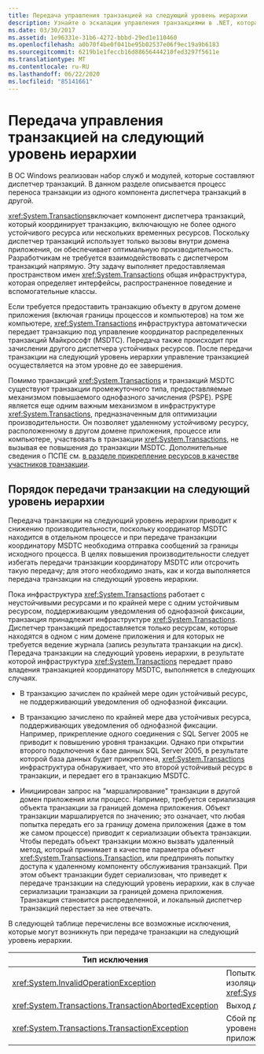 ```yaml
---
title: Передача управления транзакцией на следующий уровень иерархии
description: Узнайте о эскалации управления транзакциями в .NET, которая представляет собой процесс переноса транзакции из одного компонента диспетчера транзакций в другой.
ms.date: 03/30/2017
ms.assetid: 1e96331e-31b6-4272-bbbd-29ed1e110460
ms.openlocfilehash: a0b70f4be0f041be95b02537e06f9ec19a9b6183
ms.sourcegitcommit: 6219b1e1feccb16d88656444210fed3297f5611e
ms.translationtype: MT
ms.contentlocale: ru-RU
ms.lasthandoff: 06/22/2020
ms.locfileid: "85141661"
---
```

# <a name="transaction-management-escalation"></a>Передача управления транзакцией на следующий уровень иерархии
В ОС Windows реализован набор служб и модулей, которые составляют диспетчер транзакций. В данном разделе описывается процесс переноса транзакции из одного компонента диспетчера транзакций в другой.  
  
 <xref:System.Transactions>включает компонент диспетчера транзакций, который координирует транзакцию, включающую не более одного устойчивого ресурса или нескольких временных ресурсов. Поскольку диспетчер транзакций использует только вызовы внутри домена приложения, он обеспечивает оптимальную производительность. Разработчикам не требуется взаимодействовать с диспетчером транзакций напрямую. Эту задачу выполняет предоставляемая пространством имен <xref:System.Transactions> общая инфраструктура, которая определяет интерфейсы, распространенное поведение и вспомогательные классы.  
  
 Если требуется предоставить транзакцию объекту в другом домене приложения (включая границы процессов и компьютеров) на том же компьютере, <xref:System.Transactions> инфраструктура автоматически передает транзакцию под управление координатор распределенных транзакций Майкрософт (MSDTC). Передача также происходит при зачислении другого диспетчера устойчивых ресурсов. После передачи транзакции на следующий уровень иерархии управление транзакцией осуществляется на этом уровне до ее завершения.  
  
 Помимо транзакций <xref:System.Transactions> и транзакций MSDTC существуют транзакции промежуточного типа, предоставляемые механизмом повышаемого однофазного зачисления (PSPE). PSPE является еще одним важным механизмом в инфраструктуре <xref:System.Transactions>, предназначенным для оптимизации производительности. Он позволяет удаленному устойчивому ресурсу, расположенному в другом домене приложения, процессе или компьютере, участвовать в транзакции <xref:System.Transactions>, не вызывая ее повышения до транзакции MSDTC. Дополнительные сведения о ПСПЕ см. [в разделе прикрепление ресурсов в качестве участников транзакции](enlisting-resources-as-participants-in-a-transaction.md).  
  
## <a name="how-escalation-is-initiated"></a>Порядок передачи транзакции на следующий уровень иерархии  
 Передача транзакции на следующий уровень иерархии приводит к снижению производительности, поскольку координатор MSDTC находится в отдельном процессе и при передаче транзакции координатору MSDTC необходима отправка сообщений за границы исходного процесса. В целях повышения производительности следует избегать передачи транзакции координатору MSDTC или отсрочить такую передачу; для этого необходимо знать, как и когда выполняется передача транзакции на следующий уровень иерархии.  
  
 Пока инфраструктура <xref:System.Transactions> работает с неустойчивыми ресурсами и по крайней мере с одним устойчивым ресурсом, поддерживающим уведомления об однофазной фиксации, транзакция принадлежит инфраструктуре <xref:System.Transactions>. Диспетчер транзакций предоставляется только ресурсам, которые находятся в одном с ним домене приложения и для которых не требуется ведение журнала (запись результата транзакции на диск). Передача транзакции на следующий уровень иерархии, в результате которой инфраструктура <xref:System.Transactions> передает право владения транзакцией координатору MSDTC, выполняется в следующих случаях.  
  
- В транзакцию зачислен по крайней мере один устойчивый ресурс, не поддерживающий уведомления об однофазной фиксации.  
  
- В транзакцию зачислено по крайней мере два устойчивых ресурса, поддерживающих уведомления об однофазной фиксации. Например, прикрепление одного соединения с SQL Server 2005 не приводит к повышению уровня транзакции. Однако при открытии второго подключения к базе данных SQL Server 2005, в результате которой база данных будет прикреплена, <xref:System.Transactions> инфраструктура обнаруживает, что это второй устойчивый ресурс в транзакции, и передает его в транзакцию MSDTC.  
  
- Инициирован запрос на "маршалирование" транзакции в другой домен приложения или процесс. Например, требуется сериализация объекта транзакции за границей домена приложения. Объект транзакции маршалируется по значению; это означает, что любая попытка передать его за границу домена приложения (даже в том же самом процессе) приводит к сериализации объекта транзакции. Чтобы передать объект транзакции можно вызвать удаленный метод, который принимает в качестве параметра объект <xref:System.Transactions.Transaction>, или предпринять попытку доступа к удаленному компоненту обслуживания транзакций. При этом объект транзакции будет сериализован, что приведет к передаче транзакции на следующий уровень иерархии, как в случае сериализации транзакции за границей домена приложения. Транзакция становится распределенной, и локальный диспетчер транзакций перестает за нее отвечать.  
  
 В следующей таблице перечислены все возможные исключения, которые могут возникнуть при передаче транзакции на следующий уровень иерархии.  
  
|Тип исключения|Условие|  
|--------------------|---------------|  
|<xref:System.InvalidOperationException>|Попытка повысить транзакцию с уровнем изоляции <xref:System.Transactions.IsolationLevel.Snapshot>.|  
|<xref:System.Transactions.TransactionAbortedException>|Выход диспетчера транзакций из строя.|  
|<xref:System.Transactions.TransactionException>|Сбой при передаче транзакции на следующий уровень иерархии и прерывание работы приложения.|
